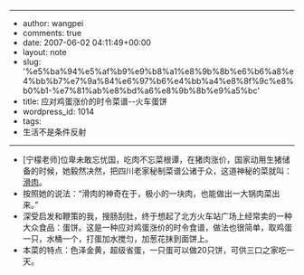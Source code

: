 - --
- author: wangpei
- comments: true
- date: 2007-06-02 04:11:49+00:00
- layout: note
- slug: '%e5%ba%94%e5%af%b9%e9%b8%a1%e8%9b%8b%e6%b6%a8%e4%bb%b7%e7%9a%84%e6%97%b6%e4%bb%a4%e8%8f%9c%e8%b0%b1-%e7%81%ab%e8%bd%a6%e8%9b%8b%e9%a5%bc'
- title: 应对鸡蛋涨价的时令菜谱--火车蛋饼
- wordpress_id: 1014
- tags:
- 生活不是条件反射
- --
- [宁檬老师]位卑未敢忘忧国，吃肉不忘菜根谭，在猪肉涨价，国家动用生猪储备的时候，她毅然决然，把四川老家秘制菜谱公诸于众，这道神秘的菜就叫：[滑肉](http://fromlondon.spaces.live.com/Blog/cns!989FDDD28AA40A6D!3136.entry)。
- 按照她的说法：“滑肉的神奇在于，极小的一块肉，也能做出一大锅肉菜出来。”
- 深受启发和鞭策的我，搜肠刮肚，终于想起了北方火车站广场上经常卖的一种大众食品：蛋饼。这是一种应对鸡蛋涨价的时令食谱，做法也很简单，取鸡蛋一只，水桶一个，打蛋加水搅匀，加葱花抹到面饼上。
- 本菜的特点：色泽金黄，超级省蛋，一只蛋可以做20只饼，可供三口之家吃一天。
